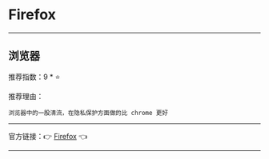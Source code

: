 # Firefox

---

## 浏览器

推荐指数：9 * ⭐

推荐理由：

    浏览器中的一股清流，在隐私保护方面做的比 chrome 更好

---


官方链接：👉 [Firefox](
https://www.mozilla.org/en-US/firefox/browsers/
) 👈


---




























